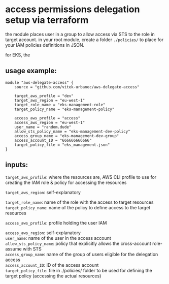 # access permissions delegation setup via terraform

the module places user in a group to allow access via STS to the role in target account. in your root module, create a folder `./policies/` to place for your IAM policies definitions in JSON.

for EKS, the 

## usage example:

```
module "aws-delegate-access" {
    source = "github.com/vitek-urbanec/aws-delegate-access"
    
    target_aws_profile = "dev"
    target_aws_region = "eu-west-1"
    target_role_name = "eks-management-role"
    target_policy_name = "eks-management-policy"

    access_aws_profile = "access"
    access_aws_region = "eu-west-1"
    user_name = "random.dude"
    allow_sts_policy_name = "eks-management-dev-policy"
    access_group_name = "eks-management-dev-group"
    access_account_ID = "666666666666"
    target_policy_file = "eks_management.json"
}
```

## inputs:

`target_aws_profile`: where the resources are, AWS CLI profile to use for creating the IAM role & policy for accessing the resources

`target_aws_region`: self-explanatory

`target_role_name`: name of the role with the access to target resources  
`target_policy_name`: name of the policy to define access to the target resources

`access_aws_profile`: profile holding the user IAM

`access_aws_region`: self-explanatory  
`user_name`: name of the user in the access account  
`allow_sts_policy_name`: policy that explicitly allows the cross-account role-assume with STS  
`access_group_name`: name of the group of users eligible for the delegation access  
`access_account_ID`: ID of the access account  
`target_policy_file`: file in ./policies/ folder to be used for defining the target policy (accessing the actual resources)  
